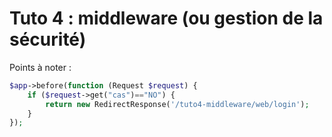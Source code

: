 Tuto 4 : middleware (ou gestion de la sécurité)
===============================================

Points à noter :

```php
$app->before(function (Request $request) {
    if ($request->get("cas")=="NO") {
        return new RedirectResponse('/tuto4-middleware/web/login');
    }
});
```

